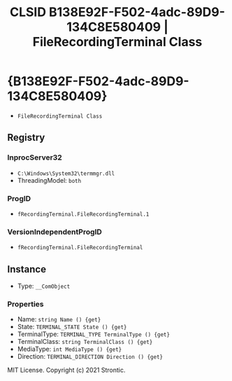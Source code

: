 ﻿---
title: "CLSID B138E92F-F502-4adc-89D9-134C8E580409 | FileRecordingTerminal Class"
excerpt: What is COM-Object CLSID B138E92F-F502-4adc-89D9-134C8E580409?
---

# {B138E92F-F502-4adc-89D9-134C8E580409}

* `FileRecordingTerminal Class`

## Registry


### InprocServer32

* `C:\Windows\System32\termmgr.dll`
* ThreadingModel: `both`

### ProgID

* `fRecordingTerminal.FileRecordingTerminal.1`

### VersionIndependentProgID

* `fRecordingTerminal.FileRecordingTerminal`

## Instance

* Type: `__ComObject`

### Properties

* Name: `string Name () {get} `
* State: `TERMINAL_STATE State () {get} `
* TerminalType: `TERMINAL_TYPE TerminalType () {get} `
* TerminalClass: `string TerminalClass () {get} `
* MediaType: `int MediaType () {get} `
* Direction: `TERMINAL_DIRECTION Direction () {get} `

MIT License. Copyright (c) 2021 Strontic.


